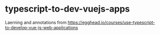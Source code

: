 # typescript-to-dev-vuejs-apps
Laerning and annotations from https://egghead.io/courses/use-typescript-to-develop-vue-js-web-applications
